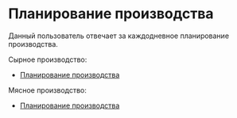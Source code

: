 # Планирование производства

Данный пользователь отвечает за каждодневное планирование производства.

Сырное производство:

- [Планирование производства](../CheeseManufacture/ManufacturePlanning.md)

Мясное производство:

- [Планирование производства](../MeatManufacture/ManufacturePlanning.md)